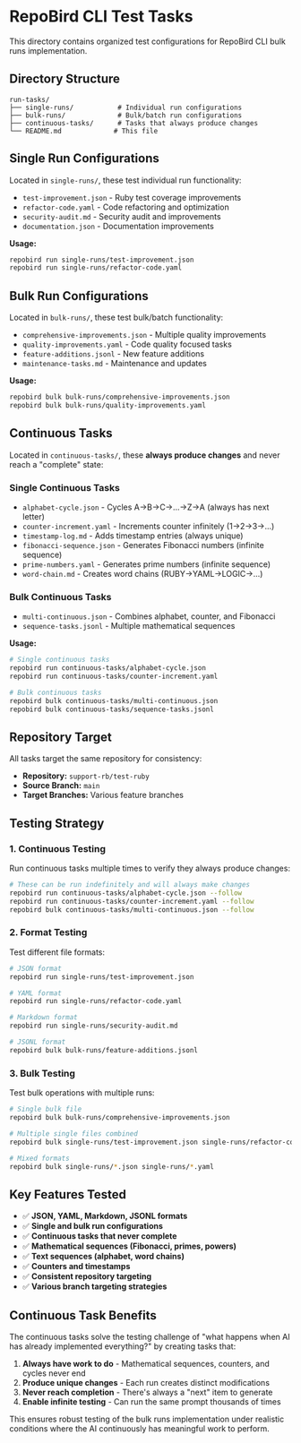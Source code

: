 # RepoBird CLI Test Tasks

This directory contains organized test configurations for RepoBird CLI bulk runs implementation.

## Directory Structure

```
run-tasks/
├── single-runs/           # Individual run configurations
├── bulk-runs/             # Bulk/batch run configurations  
├── continuous-tasks/      # Tasks that always produce changes
└── README.md             # This file
```

## Single Run Configurations

Located in `single-runs/`, these test individual run functionality:

- `test-improvement.json` - Ruby test coverage improvements
- `refactor-code.yaml` - Code refactoring and optimization
- `security-audit.md` - Security audit and improvements  
- `documentation.json` - Documentation improvements

**Usage:**
```bash
repobird run single-runs/test-improvement.json
repobird run single-runs/refactor-code.yaml
```

## Bulk Run Configurations

Located in `bulk-runs/`, these test bulk/batch functionality:

- `comprehensive-improvements.json` - Multiple quality improvements
- `quality-improvements.yaml` - Code quality focused tasks
- `feature-additions.jsonl` - New feature additions
- `maintenance-tasks.md` - Maintenance and updates

**Usage:**
```bash
repobird bulk bulk-runs/comprehensive-improvements.json
repobird bulk bulk-runs/quality-improvements.yaml
```

## Continuous Tasks

Located in `continuous-tasks/`, these **always produce changes** and never reach a "complete" state:

### Single Continuous Tasks
- `alphabet-cycle.json` - Cycles A→B→C→...→Z→A (always has next letter)
- `counter-increment.yaml` - Increments counter infinitely (1→2→3→...)
- `timestamp-log.md` - Adds timestamp entries (always unique)
- `fibonacci-sequence.json` - Generates Fibonacci numbers (infinite sequence)
- `prime-numbers.yaml` - Generates prime numbers (infinite sequence)
- `word-chain.md` - Creates word chains (RUBY→YAML→LOGIC→...)

### Bulk Continuous Tasks
- `multi-continuous.json` - Combines alphabet, counter, and Fibonacci
- `sequence-tasks.jsonl` - Multiple mathematical sequences

**Usage:**
```bash
# Single continuous tasks
repobird run continuous-tasks/alphabet-cycle.json
repobird run continuous-tasks/counter-increment.yaml

# Bulk continuous tasks  
repobird bulk continuous-tasks/multi-continuous.json
repobird bulk continuous-tasks/sequence-tasks.jsonl
```

## Repository Target

All tasks target the same repository for consistency:
- **Repository:** `support-rb/test-ruby`
- **Source Branch:** `main` 
- **Target Branches:** Various feature branches

## Testing Strategy

### 1. Continuous Testing
Run continuous tasks multiple times to verify they always produce changes:

```bash
# These can be run indefinitely and will always make changes
repobird run continuous-tasks/alphabet-cycle.json --follow
repobird run continuous-tasks/counter-increment.yaml --follow
repobird bulk continuous-tasks/multi-continuous.json --follow
```

### 2. Format Testing
Test different file formats:

```bash
# JSON format
repobird run single-runs/test-improvement.json

# YAML format  
repobird run single-runs/refactor-code.yaml

# Markdown format
repobird run single-runs/security-audit.md

# JSONL format
repobird bulk bulk-runs/feature-additions.jsonl
```

### 3. Bulk Testing
Test bulk operations with multiple runs:

```bash
# Single bulk file
repobird bulk bulk-runs/comprehensive-improvements.json

# Multiple single files combined
repobird bulk single-runs/test-improvement.json single-runs/refactor-code.yaml

# Mixed formats
repobird bulk single-runs/*.json single-runs/*.yaml
```

## Key Features Tested

- ✅ **JSON, YAML, Markdown, JSONL formats**
- ✅ **Single and bulk run configurations** 
- ✅ **Continuous tasks that never complete**
- ✅ **Mathematical sequences (Fibonacci, primes, powers)**
- ✅ **Text sequences (alphabet, word chains)**
- ✅ **Counters and timestamps**
- ✅ **Consistent repository targeting**
- ✅ **Various branch targeting strategies**

## Continuous Task Benefits

The continuous tasks solve the testing challenge of "what happens when AI has already implemented everything?" by creating tasks that:

1. **Always have work to do** - Mathematical sequences, counters, and cycles never end
2. **Produce unique changes** - Each run creates distinct modifications
3. **Never reach completion** - There's always a "next" item to generate
4. **Enable infinite testing** - Can run the same prompt thousands of times

This ensures robust testing of the bulk runs implementation under realistic conditions where the AI continuously has meaningful work to perform.
